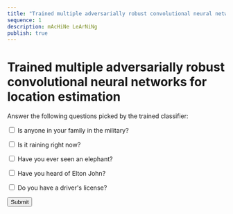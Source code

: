 ```yaml
--- 
title: "Trained multiple adversarially robust convolutional neural networks for location estimation" 
sequence: 1
description: mAcHiNe LeArNiNg
publish: true
--- 
```


# Trained multiple adversarially robust convolutional neural networks for location estimation 

Answer the following questions picked by the trained classifier: 

<input type="checkbox"> Is anyone in your family in the military? 

<input type="checkbox"> Is it raining right now?

<input type="checkbox"> Have you ever seen an elephant? 

<input type="checkbox"> Have you heard of Elton John? 

<input type="checkbox"> Do you have a driver's license? 

<button type="button" onclick="getLocation()">
Submit</button>

<script>
    const getLocation = () => {
        const xhr = new XMLHttpRequest() 
        xhr.onreadystatechange = () => {
            if (xhr.readyState === XMLHttpRequest.DONE) {
                const status = xhr.status 
                if (status === 0 || (status >= 200 && status < 400)) {
                    const res = JSON.parse(xhr.responseText)
                    window.alert(`${Math.floor(Math.random() * 10) + 90}% chance you're in ${res.city}, ${res.region}`)
                }
            }
        }
        xhr.open("GET", "https://ipapi.co/json", true) 
        xhr.send()
    }
</script>
